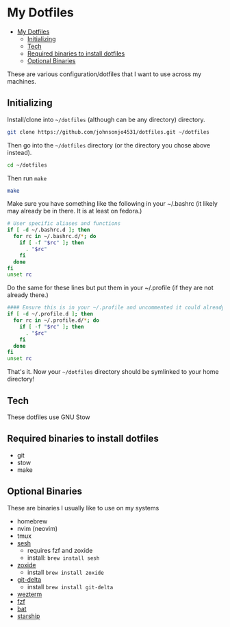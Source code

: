 # My Dotfiles

<!--toc:start-->

- [My Dotfiles](#my-dotfiles)
  - [Initializing](#initializing)
  - [Tech](#tech)
  - [Required binaries to install dotfiles](#required-binaries-to-install-dotfiles)
  - [Optional Binaries](#optional-binaries)
  <!--toc:end-->

These are various configuration/dotfiles that I want to use across my machines.

## Initializing

Install/clone into `~/dotfiles` (although can be any directory) directory.

```bash
git clone https://github.com/johnsonjo4531/dotfiles.git ~/dotfiles
```

Then go into the `~/dotfiles` directory (or the directory you chose above instead).

```bash
cd ~/dotfiles
```

Then run `make`

```bash
make
```

Make sure you have something like the following in your ~/.bashrc
(it likely may already be in there. It is at least on fedora.)

```bash
# User specific aliases and functions
if [ -d ~/.bashrc.d ]; then
  for rc in ~/.bashrc.d/*; do
    if [ -f "$rc" ]; then
      . "$rc"
    fi
  done
fi
unset rc
```

Do the same for these lines but put them in your ~/.profile (if they are not already there.)

```bash
#### Ensure this is in your ~/.profile and uncommented it could already be there though ^\_(0_0)_/^
if [ -d ~/.profile.d ]; then
  for rc in ~/.profile.d/*; do
    if [ -f "$rc" ]; then
      . "$rc"
    fi
  done
fi
unset rc
```

That's it. Now your `~/dotfiles` directory should be symlinked to your home directory!

## Tech

These dotfiles use GNU Stow

## Required binaries to install dotfiles

- git
- stow
- make

## Optional Binaries

These are binaries I usually like to use on my systems

- homebrew
- nvim (neovim)
- tmux
- [sesh](https://github.com/joshmedeski/sesh)
  - requires fzf and zoxide
  - install: `brew install sesh`
- [zoxide](https://github.com/ajeetdsouza/zoxide?tab=readme-ov-file#installation)
  - install `brew install zoxide`
- [git-delta](https://github.com/dandavison/delta)
  - install `brew install git-delta`
- [wezterm](https://github.com/wez/wezterm?tab=readme-ov-file)
- [fzf](https://github.com/junegunn/fzf)
- [bat](https://github.com/sharkdp/bat)
- [starship](https://github.com/starship/starship)
